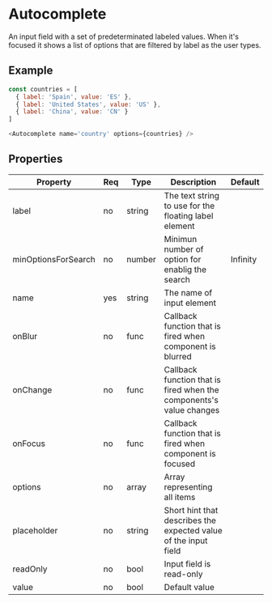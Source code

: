 # Autocomplete
An input field with a set of predeterminated labeled values. When it's focused it shows a list of options that are filtered by label as the user types.

## Example

```javascript
const countries = [
  { label: 'Spain', value: 'ES' },
  { label: 'United States', value: 'US' },
  { label: 'China', value: 'CN' }
]

<Autocomplete name='country' options={countries} />
```

## Properties

| Property            | Req   | Type       | Description                                                         | Default   |
| ------------------- | ----- | ---------- | ------------------------------------------------------------------- | --------- |
| label               | no    | string     | The text string to use for the floating label element               |           |
| minOptionsForSearch | no    | number     | Minimun number of option for enablig the search                     | Infinity  |
| name                | yes   | string     | The name of input element                                           |           |
| onBlur              | no    | func       | Callback function that is fired when component is blurred           |           |
| onChange            | no    | func       | Callback function that is fired when the components's value changes |           |
| onFocus             | no    | func       | Callback function that is fired when component is focused           |           |
| options             | no    | array      | Array representing all items                                        |           |
| placeholder         | no    | string     | Short hint that describes the expected value of the input field     |           |
| readOnly            | no    | bool       | Input field is read-only                                            |           |
| value               | no    | bool       | Default value                                                       |           |
